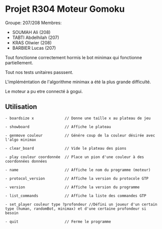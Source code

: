 # Projet R304 Moteur Gomoku

Groupe: 207/208
Membres:
- SOUMAH Ali (208)
- TABTI Abdelhilah (207)
- KRAS Oliwier (208)
- BARBIER Lucas (207)

Tout fonctionne correctement hormis le bot minimax qui fonctionne partiellement.

Tout nos tests unitaires passsent.

L'impléméntation de l'algorithme minimax a été la plus grande difficulté.

Le moteur a pu etre connecté à gogui.

## Utilisation

```plaintext
- boardsize x              // Donne une taille x au plateau de jeu

- showboard                // Affiche le plateau

- genmove couleur          // Génére coup de la couleur désirée avec l'algo minimax

- clear_board              // Vide le plateau des pions

- play couleur coordonnée  // Place un pion d'une couleur à des coordonnées données

- name                     // Affiche le nom du programme (moteur)

- protocol_version         // Affiche la version du protocole GTP

- version                  // Affiche la version du programme

- list_commands            // Affiche la liste des commandes GTP

- set_player couleur type ?profondeur //Défini un joueur d'un certain type (human, randomBot, minimax) et d'une certaine profondeur si besoin

- quit                     // Ferme le programme
